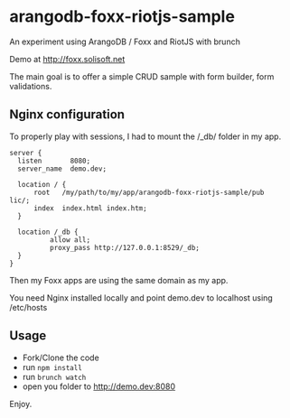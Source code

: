 # arangodb-foxx-riotjs-sample

An experiment using ArangoDB / Foxx and RiotJS with brunch 

Demo at http://foxx.solisoft.net

The main goal is to offer a simple CRUD sample with form builder, form validations.

## Nginx configuration

To properly play with sessions, I had to mount the /_db/ folder in my app.

````
server {
  listen       8080;
  server_name  demo.dev;
  
  location / {
      root   /my/path/to/my/app/arangodb-foxx-riotjs-sample/pub    lic/;
      index  index.html index.htm;
  }

  location /_db {
          allow all;
          proxy_pass http://127.0.0.1:8529/_db;
  }
}
````

Then my Foxx apps are using the same domain as my app.

You need Nginx installed locally and point demo.dev to localhost using /etc/hosts

## Usage

* Fork/Clone the code
* run `npm install`
* run `brunch watch`
* open you folder to http://demo.dev:8080


Enjoy.